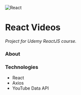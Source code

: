 ![React](https://github.com/ermondel/wiki/blob/master/files/icons48b/React48b.png)

# React Videos

_Project for Udemy ReactJS course._

### About

### Technologies

- React
- Axios
- YouTube Data API
